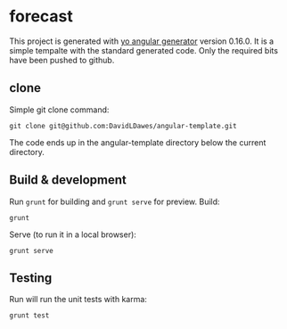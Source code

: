# forecast

This project is generated with [yo angular generator](https://github.com/yeoman/generator-angular)
version 0.16.0.
It is a simple tempalte with the standard generated code. Only the required bits have been pushed to github.

## clone
Simple git clone command:
```
git clone git@github.com:DavidLDawes/angular-template.git
```
The code ends up in the angular-template directory below the current directory.

## Build & development

Run `grunt` for building and `grunt serve` for preview.
Build:
```
grunt
```

Serve (to run it in a local browser):
```
grunt serve
```
## Testing

Run will run the unit tests with karma:
```
grunt test
```
